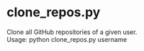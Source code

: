 # clone_repos.py
Clone all GitHub repositories of a given user.  
Usage: python clone_repos.py username
